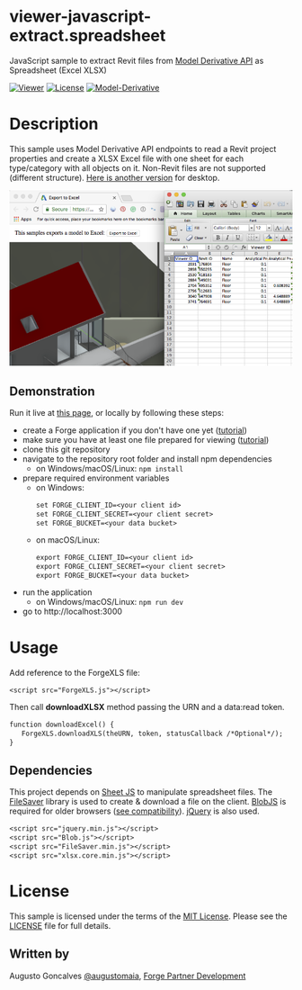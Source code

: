 # viewer-javascript-extract.spreadsheet
JavaScript sample to extract Revit files from [Model Derivative API](https://developer.autodesk.com/en/docs/model-derivative/v2) as Spreadsheet (Excel XLSX)

[![Viewer](https://img.shields.io/badge/Viewer-v7-green.svg)](http://developer.autodesk.com/)
[![License](http://img.shields.io/:license-mit-blue.svg)](http://opensource.org/licenses/MIT)
[![Model-Derivative](https://img.shields.io/badge/Model%20Derivative-v2-green.svg)](http://developer.autodesk.com/)

# Description

This sample uses Model Derivative API endpoints to read a Revit project properties and create a XLSX Excel file with one sheet for each type/category with all objects on it. Non-Revit files are not supported (different structure). [Here is another version](https://github.com/Autodesk-Forge/model.derivative-csharp-context.menu) for desktop.

![thumbnail](/thumbnail.png)

## Demonstration

Run it live at [this page](https://viewerxls.herokuapp.com), or locally by following these steps:

- create a Forge application if you don't have one yet ([tutorial](https://forge.autodesk.com/en/docs/oauth/v2/tutorials/create-app/))
- make sure you have at least one file prepared for viewing ([tutorial](https://forge.autodesk.com/en/docs/model-derivative/v2/tutorials/prep-file4viewer/))
- clone this git repository
- navigate to the repository root folder and install npm dependencies
  - on Windows/macOS/Linux: `npm install`
- prepare required environment variables
  - on Windows:
    ```
    set FORGE_CLIENT_ID=<your client id>
    set FORGE_CLIENT_SECRET=<your client secret>
    set FORGE_BUCKET=<your data bucket>
    ```
  - on macOS/Linux:
    ```
    export FORGE_CLIENT_ID=<your client id>
    export FORGE_CLIENT_SECRET=<your client secret>
    export FORGE_BUCKET=<your data bucket>
    ```
- run the application
  - on Windows/macOS/Linux: `npm run dev`
- go to http://localhost:3000

# Usage

Add reference to the ForgeXLS file:

```
<script src="ForgeXLS.js"></script>
```

Then call **downloadXLSX** method passing the URN and a data:read token.

```
function downloadExcel() {
   ForgeXLS.downloadXLS(theURN, token, statusCallback /*Optional*/);
}
```

## Dependencies

This project depends on [Sheet JS](https://github.com/SheetJS/js-xlsx) to manipulate spreadsheet files. The [FileSaver](https://github.com/eligrey/FileSaver.js/) library is used to create & download a file on the client. [BlobJS](https://github.com/eligrey/Blob.js) is required for older browsers ([see compatibility](https://github.com/eligrey/FileSaver.js/#supported-browsers)). [jQuery](https://jquery.com) is also used.

```
<script src="jquery.min.js"></script>
<script src="Blob.js"></script>
<script src="FileSaver.min.js"></script>
<script src="xlsx.core.min.js"></script>
```

# License

This sample is licensed under the terms of the [MIT License](http://opensource.org/licenses/MIT).
Please see the [LICENSE](LICENSE) file for full details.

## Written by

Augusto Goncalves [@augustomaia](https://twitter.com/augustomaia), [Forge Partner Development](http://forge.autodesk.com)
